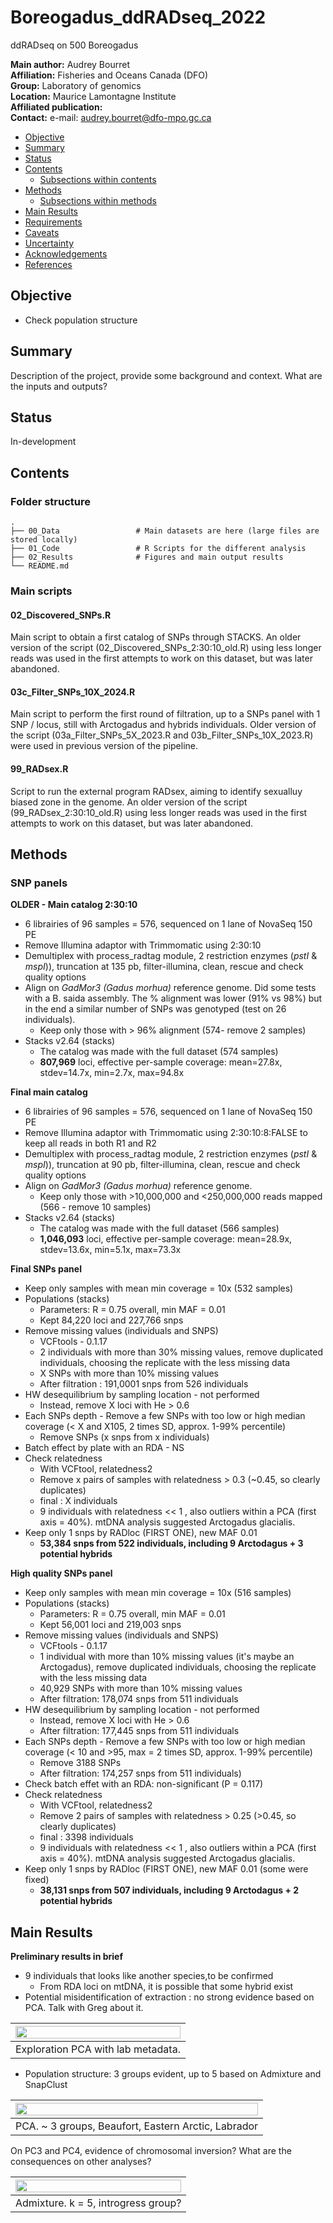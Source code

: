 # Boreogadus_ddRADseq_2022
ddRADseq on 500 Boreogadus


__Main author:__  Audrey Bourret  
__Affiliation:__  Fisheries and Oceans Canada (DFO)   
__Group:__        Laboratory of genomics   
__Location:__     Maurice Lamontagne Institute  
__Affiliated publication:__  
__Contact:__      e-mail: audrey.bourret@dfo-mpo.gc.ca


- [Objective](#objective)
- [Summary](#summary)
- [Status](#status)
- [Contents](#contents)
  + [Subsections within contents](#subsections-within-contents)
- [Methods](#methods)
  + [Subsections within methods](#subsections-within-methods)
- [Main Results](#main-results)
- [Requirements](#requirements)
- [Caveats](#caveats)
- [Uncertainty](#uncertainty)
- [Acknowledgements](#acknowledgements)
- [References](#references)


## Objective
- Check population structure 

## Summary
Description of the project, provide some background and context. What are the inputs and outputs?


## Status
In-development


## Contents
### Folder structure

```
.
├── 00_Data                 # Main datasets are here (large files are stored locally)
├── 01_Code                 # R Scripts for the different analysis
├── 02_Results              # Figures and main output results
└── README.md
```

### Main scripts 

#### 02_Discovered_SNPs.R

Main script to obtain a first catalog of SNPs through STACKS. An older version of the script (02_Discovered_SNPs_2:30:10_old.R) using less longer reads was used in the first attempts to work on this dataset, but was later abandoned. 

#### 03c_Filter_SNPs_10X_2024.R

Main script to perform the first round of filtration, up to a SNPs panel with 1 SNP / locus, still with Arctogadus and hybrids individuals. Older version of the script (03a_Filter_SNPs_5X_2023.R and 03b_Filter_SNPs_10X_2023.R) were used in previous version of the pipeline.

#### 99_RADsex.R

Script to run the external program RADsex, aiming to identify sexualluy biased zone in the genome.  An older version of the script (99_RADsex_2:30:10_old.R) using less longer reads was used in the first attempts to work on this dataset, but was later abandoned. 


## Methods
### SNP panels

**OLDER - Main catalog 2:30:10**

- 6 librairies of 96 samples = 576, sequenced on 1 lane of NovaSeq 150 PE
- Remove Illumina adaptor with Trimmomatic using 2:30:10  
- Demultiplex with process_radtag module, 2 restriction enzymes (*pstI* & *mspI*)), truncation at 135 pb, filter-illumina, clean, rescue and check quality options
- Align on *GadMor3 (Gadus morhua)* reference genome. Did some tests with a B. saida assembly. The % alignment was lower (91% vs 98%) but in the end a similar number of SNPs was genotyped (test on 26 individuals). 
  - Keep only those with > 96% alignment (574- remove 2 samples)
- Stacks v2.64 (stacks)
  - The catalog was made with the full dataset (574 samples)
  - **807,969** loci, effective per-sample coverage: mean=27.8x, stdev=14.7x, min=2.7x, max=94.8x

**Final main catalog**

- 6 librairies of 96 samples = 576, sequenced on 1 lane of NovaSeq 150 PE
- Remove Illumina adaptor with Trimmomatic using 2:30:10:8:FALSE to keep all reads in both R1 and R2 
- Demultiplex with process_radtag module, 2 restriction enzymes (*pstI* & *mspI*)), truncation at 90 pb, filter-illumina, clean, rescue and check quality options
- Align on *GadMor3 (Gadus morhua)* reference genome. 
  - Keep only those with >10,000,000 and <250,000,000 reads mapped (566 - remove 10 samples)
- Stacks v2.64 (stacks)
  - The catalog was made with the full dataset (566 samples)
  - **1,046,093** loci, effective per-sample coverage: mean=28.9x, stdev=13.6x, min=5.1x, max=73.3x

**Final SNPs panel**

  - Keep only samples with mean min coverage = 10x (532 samples)
  - Populations (stacks)
      - Parameters: R = 0.75 overall, min MAF = 0.01
      - Kept 84,220 loci and 227,766 snps
  - Remove missing values (individuals and SNPS)
      - VCFtools - 0.1.17
      - 2 individuals with more than 30% missing values, remove duplicated individuals, choosing the replicate with the less missing data 
      - X SNPs with more than 10% missing values
      - After filtration : 191,0001 snps from 526 individuals
  - HW desequilibrium by sampling location - not performed
      - Instead, remove X loci with He > 0.6 
  - Each SNPs depth - Remove a few SNPs with too low or high median coverage (< X and X105, 2 times SD, approx. 1-99% percentile)
      - Remove  SNPs (x snps from x individuals)
  - Batch effect by plate with an RDA - NS
  - Check relatedness
      - With VCFtool, relatedness2
      - Remove x pairs of samples with relatedness > 0.3 (~0.45, so clearly duplicates)
      - final : X individuals
      - 9 individuals with relatedness << 1 , also outliers within a PCA (first axis = 40%). mtDNA analysis suggested Arctogadus glacialis.
  - Keep only 1 snps by RADloc (FIRST ONE), new MAF 0.01 
      - **53,384 snps from 522 individuals, including 9 Arctodagus + 3 potential hybrids**


**High quality SNPs panel**

  - Keep only samples with mean min coverage = 10x (516 samples)
  - Populations (stacks)
      - Parameters: R = 0.75 overall, min MAF = 0.01
      - Kept 56,001 loci and 219,003 snps
  - Remove missing values (individuals and SNPS)
      - VCFtools - 0.1.17
      - 1 individual with more than 10% missing values (it's maybe an Arctogadus), remove duplicated individuals, choosing the replicate with the less missing data 
      - 40,929 SNPs with more than 10% missing values
      - After filtration: 178,074 snps from 511 individuals
  - HW desequilibrium by sampling location - not performed
      - Instead, remove X loci with He > 0.6 
      - After filtration: 177,445 snps from 511 individuals
  - Each SNPs depth - Remove a few SNPs with too low or high median coverage (< 10 and >95, max = 2 times SD, approx. 1-99% percentile)
      - Remove 3188 SNPs 
      - After filtration: 174,257 snps from 511 individuals)
  - Check batch effet with an RDA: non-significant (P = 0.117)
  - Check relatedness
      - With VCFtool, relatedness2
      - Remove 2 pairs of samples with relatedness > 0.25 (>0.45, so clearly duplicates)
      - final : 3398 individuals
      - 9 individuals with relatedness << 1 , also outliers within a PCA (first axis = 40%). mtDNA analysis suggested Arctogadus glacialis.
  - Keep only 1 snps by RADloc (FIRST ONE), new MAF 0.01 (some were fixed)
      - **38,131 snps from 507 individuals, including 9 Arctodagus + 2 potential hybrids**


## Main Results

**Preliminary results in brief**

- 9 individuals that looks like another species,to be confirmed
  - From RDA loci on mtDNA, it is possible that some hybrid exist
- Potential misidentification of extraction : no strong evidence based on PCA. Talk with Greg about it.

| <img src="02_Results/01_PopStruct/01_PCA/PCA_Extraction.png"  width=100% height=100%> |
|---| 
| Exploration PCA with lab metadata. | 


- Population structure: 3 groups evident, up to 5 based on Admixture and SnapClust

| <img src="02_Results/01_PopStruct/01_PCA/PCA.png"  width=100% height=100%> |
|---| 
| PCA. ~ 3 groups, Beaufort, Eastern Arctic, Labrador |


On PC3 and PC4, evidence of chromosomal inversion? What are the consequences on other analyses?

| <img src="02_Results/01_PopStruct/Structure_wMap.png"  width=100% height=100%> |
|---| 
| Admixture. k = 5, introgress group? |










  

